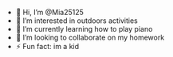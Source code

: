- 👋 Hi, I’m @Mia25125
- 👀 I’m interested in outdoors activities
- 🌱 I’m currently learning how to play piano
- 💞️ I’m looking to collaborate on my homework
- ⚡ Fun fact: im a kid

<!---
Mia25125/Mia25125 is a ✨ special ✨ repository because its `README.md` (this file) appears on your GitHub profile.
You can click the Preview link to take a look at your changes.
--->
